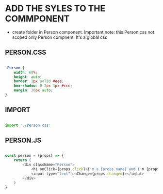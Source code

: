 # ADD THE SYLES TO THE COMMPONENT

- create folder in Person component. Important note: this Person.css not scoped only Person compnent, It's a global css


## PERSON.CSS

```css

.Person {
    width: 60%;
    height: auto;
    border: 1px solid #eee;
    box-shadow: 0 2px 3px #ccc;
    margin: 20px auto;
}

```

## IMPORT

```javascript

import './Person.css'

```

## PERSON.JS

```javascript

const person = (props) => {
    return (
        <div className="Person">
            <h1 onClick={props.click}>I'm a {props.name} and I'm {props.age} old </h1>
            <input type="text" onChange={props.changed}></input>
        </div>
    )
}

```





